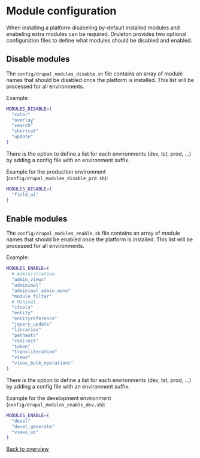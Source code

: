 # Module configuration
When installing a platform disabeling by-default installed modules and enabeling
extra modules can be required. Druleton provides two optional configuration
files to define what modules should be disabled and enabled.


## Disable modules
The `config/drupal_modules_disable.sh` file contains an array of module names
that should be disabled once the platform is installed. This list will be
processed for all environments.

Example:
```bash
MODULES_DISABLE=(
  "color"
  "overlay"
  "search"
  "shortcut"
  "update"
)
```

There is the option to define a list for each environments (dev, tst, prod, ...)
by adding a config file with an environment suffix.

Example for the production environment (`config/drupal_modules_disable_prd.sh`):
```bash
MODULES_DISABLE=(
  "field_ui"
)
```



## Enable modules
The `config/drupal_modules_enable.sh` file contains an array of module names
that should be enabled once the platform is installed. This list will be
processed for all environments.

Example:
```bash
MODULES_ENABLE=(
  # Administration.
  "admin_views"
  "adminimal"
  "adminimal_admin_menu"
  "module_filter"
  # Minimal.
  "ctools"
  "entity"
  "entityreference"
  "jquery_update"
  "libraries"
  "pathauto"
  "redirect"
  "token"
  "transliteration"
  "views"
  "views_bulk_operations"
)
```

There is the option to define a list for each environments (dev, tst, prod, ...)
by adding a config file with an environment suffix.

Example for the development environment (`config/drupal_modules_enable_dev.sh`):
```bash
MODULES_ENABLE=(
  "devel"
  "devel_generate"
  "views_ui"
)
```



[Back to overview][link-overview]



[link-overview]: README.md
